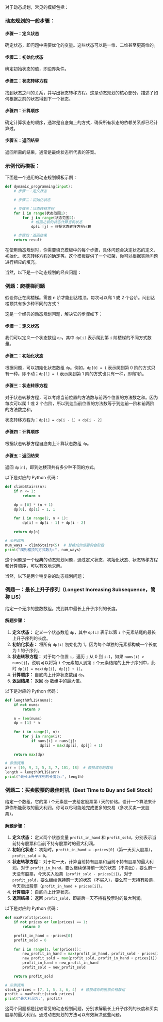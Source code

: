 对于动态规划，常见的模板包括：

### 动态规划的一般步骤：

#### 步骤一：定义状态
确定状态，即问题中需要优化的变量。这些状态可以是一维、二维甚至更高维的。

#### 步骤二：初始化状态
确定初始状态的值，即边界条件。

#### 步骤三：状态转移方程
找到状态之间的关系，并写出状态转移方程。这是动态规划的核心部分，描述了如何根据之前的状态得到下一个状态。

#### 步骤四：计算顺序
确定计算状态的顺序，通常是自底向上的方式，确保所有状态的依赖关系都已经计算过。

#### 步骤五：返回结果
返回所需的结果，通常是最终状态所代表的答案。

### 示例代码模板：

下面是一个通用的动态规划模板示例：

```python
def dynamic_programming(input):
    # 步骤一：定义状态

    # 步骤二：初始化状态

    # 步骤三：状态转移方程
    for i in range(状态范围1):
        for j in range(状态范围2):
            # 根据之前的状态计算当前状态
            dp[i][j] = 根据状态转移方程计算

    # 步骤四：返回结果
    return result
```

在使用动态规划时，你需要填充模板中的每个步骤，具体问题会决定状态的定义、初始化、状态转移方程的确定等。这个模板提供了一个框架，你可以根据实际问题进行相应的填充。


当然，以下是一个动态规划的经典问题：

### 例题：爬楼梯问题

假设你正在爬楼梯。需要 n 阶才能到达楼顶。每次可以爬 1 或 2 个台阶。问到达楼顶共有多少种不同的方式？

这是一个经典的动态规划问题，解决它的步骤如下：

#### 步骤一：定义状态
我们可以定义一个状态数组 `dp`，其中 `dp[i]` 表示爬到第 `i` 阶楼梯的不同方式数量。

#### 步骤二：初始化状态
根据问题，可以初始化状态数组 `dp`。例如，`dp[0] = 1` 表示爬到第 0 阶的方式只有一种，即不动；`dp[1] = 1` 表示爬到第 1 阶的方式也只有一种，即爬1阶。

#### 步骤三：状态转移方程
对于状态转移方程，可以考虑当前位置的方法数与前两个位置的方法数之和。因为每次可以爬 1 或 2 个台阶，所以到达当前位置的方法数等于到达前一阶和前两阶的方法数之和。

状态转移方程为：`dp[i] = dp[i - 1] + dp[i - 2]`

#### 步骤四：计算顺序
根据状态转移方程自底向上计算状态数组 `dp`。

#### 步骤五：返回结果
返回 `dp[n]`，即到达楼顶共有多少种不同的方式。

以下是对应的 Python 代码：

```python
def climbStairs(n):
    if n <= 1:
        return n
    
    dp = [0] * (n + 1)
    dp[0], dp[1] = 1, 1
    
    for i in range(2, n + 1):
        dp[i] = dp[i - 1] + dp[i - 2]
    
    return dp[n]

# 示例调用
num_ways = climbStairs(5)  # 替换成你想要的台阶数
print("爬到楼顶的方式数为:", num_ways)
```

这个问题是一个经典的动态规划问题，通过定义状态、初始化状态、状态转移方程和计算顺序，可以有效地求解。


当然，以下是两个稍复杂的动态规划问题：

### 例题一：最长上升子序列（Longest Increasing Subsequence，简称 LIS）

给定一个无序的整数数组，找到其中最长上升子序列的长度。

#### 解题步骤：
1. **定义状态：** 定义一个状态数组 `dp`，其中 `dp[i]` 表示以第 `i` 个元素结尾的最长上升子序列的长度。
2. **初始化状态：** 将所有 `dp[i]` 初始化为 1，因为每个单独的元素都构成一个长度为 1 的子序列。
3. **状态转移方程：** 对于每个位置 `i`，遍历 `j` 从 0 到 `i-1`，如果 `nums[i] > nums[j]`，说明可以将第 `i` 个元素加入到第 `j` 个元素结尾的上升子序列中，此时 `dp[i] = max(dp[i], dp[j] + 1)`。
4. **计算顺序：** 自底向上计算状态数组 `dp`。
5. **返回结果：** 返回 `dp` 数组中的最大值。

以下是对应的 Python 代码：

```python
def lengthOfLIS(nums):
    if not nums:
        return 0
    
    n = len(nums)
    dp = [1] * n
    
    for i in range(1, n):
        for j in range(i):
            if nums[i] > nums[j]:
                dp[i] = max(dp[i], dp[j] + 1)
    
    return max(dp)

# 示例调用
arr = [10, 9, 2, 5, 3, 7, 101, 18]  # 替换成你的数组
length = lengthOfLIS(arr)
print("最长上升子序列的长度为:", length)
```

### 例题二：买卖股票的最佳时机（Best Time to Buy and Sell Stock）

给定一个数组，它的第 i 个元素是一支给定股票第 i 天的价格。设计一个算法来计算你所能获取的最大利润。你可以尽可能地完成更多的交易（多次买卖一支股票）。

#### 解题步骤：
1. **定义状态：** 定义两个状态变量 `profit_in_hand` 和 `profit_sold`，分别表示当前持有股票和当前不持有股票时的最大利润。
2. **初始化状态：** 初始时，`profit_in_hand = -prices[0]`（第一天买入股票），`profit_sold = 0`。
3. **状态转移方程：** 对于每一天，计算当前持有股票和当前不持有股票的最大利润。对于 `profit_in_hand`，要么继续保持前一天的状态（不卖出），要么前一天没有股票，今天买入股票（`profit_sold - prices[i]`）。对于 `profit_sold`，要么继续保持前一天的状态（不买入），要么前一天持有股票，今天卖出股票（`profit_in_hand + prices[i]`）。
4. **计算顺序：** 自底向上计算状态。
5. **返回结果：** 返回 `profit_sold`，即最后一天不持有股票时的最大利润。

以下是对应的 Python 代码：

```python
def maxProfit(prices):
    if not prices or len(prices) == 1:
        return 0
    
    profit_in_hand = -prices[0]
    profit_sold = 0
    
    for i in range(1, len(prices)):
        new_profit_in_hand = max(profit_in_hand, profit_sold - prices[i])
        new_profit_sold = max(profit_sold, profit_in_hand + prices[i])
        profit_in_hand = new_profit_in_hand
        profit_sold = new_profit_sold
    
    return profit_sold

# 示例调用
stock_prices = [7, 1, 5, 3, 6, 4]  # 替换成你的股票价格数组
profit = maxProfit(stock_prices)
print("最大利润为:", profit)
```

这两个问题都是比较常见的动态规划问题，分别求解最长上升子序列的长度和买卖股票的最大利润。通过动态规划的方法可以有效解决这些问题。